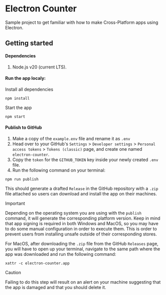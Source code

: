 # Electron Counter

Sample project to get familiar with how to make Cross-Platform apps using Electron.

## Getting started

#### Dependencies

1. Node.js v20 (current LTS).

#### Run the app localy:

Install all dependencies

```
npm install
```

Start the app

```
npm start
```

#### Publish to GitHub

1. Make a copy of the `example.env` file and rename it as `.env`
2. Head over to your GitHub's `Settings` > `Developer settings` > `Personal access tokens` > `Tokens (classic)` page, and create one named `electron-counter`.
3. Copy the `token` for the `GITHUB_TOKEN` key inside your newly created `.env` file.
4. Run the following command on your terminal:

```
npm run publish
```

This should generate a drafted `Release` in the GitHub repository with a `.zip` file attached so users can download and install the app on their machines.

> [!IMPORTANT]
> Depending on the operating system you are using with the `publish` command, it will generate the corresponding platform version. Keep in mind that app signing is required in both Windows and MacOS, so you may have to do some manual configuration in order to execute them. This is order to prevent users from installing unsafe outside of their corresponding stores.

For MacOS, after downloading the `.zip` file from the GitHub `Releases` page, you will have to open up your terminal, navigate to the same path where the app was downloaded and run the following command:

```
xattr -c electron-counter.app
```

> [!CAUTION]
> Failing to do this step will result on an alert on your machine suggesting that the app is damaged and that you should delete it.